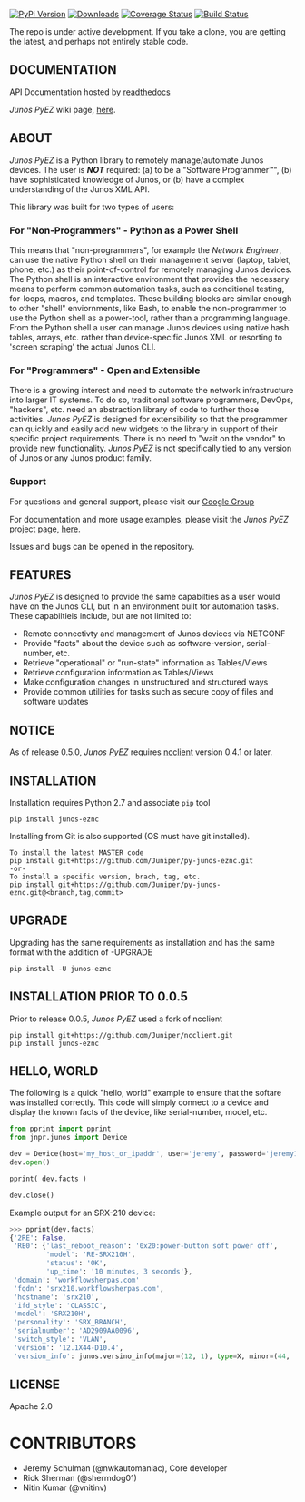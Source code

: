 [![PyPi Version](https://pypip.in/version/junos-eznc/badge.png)](https://pypi.python.org/pypi/junos-eznc/) [![Downloads](https://pypip.in/download/junos-eznc/badge.png)](https://pypi.python.org/pypi/junos-eznc/) [![Coverage Status](https://coveralls.io/repos/Juniper/py-junos-eznc/badge.png)](https://coveralls.io/r/Juniper/py-junos-eznc) [![Build Status](http://162.243.252.245/job/Junos_PyEZ/badge/icon)](http://162.243.252.245/job/Junos_PyEZ/) 

The repo is under active development.  If you take a clone, you are getting the latest, and perhaps not entirely stable code.  

## DOCUMENTATION

API Documentation hosted by [readthedocs](http://junos-pyez.readthedocs.org)

_Junos PyEZ_ wiki page, [here](https://techwiki.juniper.net/Projects/Junos_PyEZ).


## ABOUT

_Junos PyEZ_ is a Python library to remotely manage/automate Junos devices.  The user is ***NOT*** required: (a) to be a "Software Programmer™", (b) have sophisticated knowledge of Junos, or (b) have a complex understanding of the Junos XML API.  

This library was built for two types of users:

### For "Non-Programmers" - Python as a Power Shell

This means that "non-programmers", for example the _Network Engineer_, can use the native Python shell on their management server (laptop, tablet, phone, etc.) as their point-of-control for remotely managing Junos devices. The Python shell is an interactive environment that provides the necessary means to perform common automation tasks, such as conditional testing, for-loops, macros, and templates.  These building blocks are similar enough to other "shell" enviornments, like Bash, to enable the non-programmer to use the Python shell as a power-tool, rather than a programming language.  From the Python shell a user can manage Junos devices using native hash tables, arrays, etc. rather than device-specific Junos XML or resorting to 'screen scraping' the actual Junos CLI.

### For "Programmers" - Open and Extensible

There is a growing interest and need to automate the network infrastructure into larger IT systems.  To do so, traditional software programmers, DevOps, "hackers", etc. need an abstraction library of code to further those activities.  _Junos PyEZ_ is designed for extensibility so that the programmer can quickly and easily add new widgets to the library in support of their specific project requirements.  There is no need to "wait on the vendor" to provide new functionality.   _Junos PyEZ_ is not specifically tied to any version of Junos or any Junos product family. 

### Support

For questions and general support, please visit our [Google Group](https://groups.google.com/forum/#!forum/junos-python-ez)

For documentation and more usage examples, please visit the _Junos PyEZ_ project page, [here](https://techwiki.juniper.net/Projects/Junos_PyEZ).

Issues and bugs can be opened in the repository.

## FEATURES

_Junos PyEZ_ is designed to provide the same capabilties as a user would have on the Junos CLI, but in an environment built for automation tasks.  These capabiltieis include, but are not limited to:

* Remote connectivty and management of Junos devices via NETCONF
* Provide "facts" about the device such as software-version, serial-number, etc.
* Retrieve "operational" or "run-state" information as Tables/Views
* Retrieve configuration information as Tables/Views
* Make configuration changes in unstructured and structured ways
* Provide common utilities for tasks such as secure copy of files and software updates

## NOTICE

As of release 0.5.0, _Junos PyEZ_ requires [ncclient](https://pypi.python.org/pypi/ncclient) version 0.4.1 or later.  

## INSTALLATION

Installation requires Python 2.7 and associate `pip` tool

    pip install junos-eznc
	
Installing from Git is also supported (OS must have git installed).

	To install the latest MASTER code
	pip install git+https://github.com/Juniper/py-junos-eznc.git
	-or-
	To install a specific version, brach, tag, etc.
	pip install git+https://github.com/Juniper/py-junos-eznc.git@<branch,tag,commit>
	
## UPGRADE

Upgrading has the same requirements as installation and has the same format with the addition of -UPGRADE

	pip install -U junos-eznc

## INSTALLATION PRIOR TO 0.0.5

Prior to release 0.0.5, _Junos PyEZ_ used a fork of ncclient

    pip install git+https://github.com/Juniper/ncclient.git
    pip install junos-eznc

## HELLO, WORLD

The following is a quick "hello, world" example to ensure that the softare was installed correctly.  This code will simply connect to a device and display the known facts of the device, like serial-number, model, etc.

````python
from pprint import pprint
from jnpr.junos import Device

dev = Device(host='my_host_or_ipaddr', user='jeremy', password='jeremy123' )
dev.open()

pprint( dev.facts )

dev.close()
````
Example output for an SRX-210 device:
````python
>>> pprint(dev.facts)
{'2RE': False,
 'RE0': {'last_reboot_reason': '0x20:power-button soft power off',
         'model': 'RE-SRX210H',
         'status': 'OK',
         'up_time': '10 minutes, 3 seconds'},
 'domain': 'workflowsherpas.com'         
 'fqdn': 'srx210.workflowsherpas.com',
 'hostname': 'srx210',
 'ifd_style': 'CLASSIC',
 'model': 'SRX210H',
 'personality': 'SRX_BRANCH',
 'serialnumber': 'AD2909AA0096',
 'switch_style': 'VLAN',
 'version': '12.1X44-D10.4',
 'version_info': junos.versino_info(major=(12, 1), type=X, minor=(44, 'D', 10), build=4)}
````

## LICENSE

Apache 2.0
  
# CONTRIBUTORS

  - Jeremy Schulman (@nwkautomaniac), Core developer
  - Rick Sherman (@shermdog01)
  - Nitin Kumar (@vnitinv)

